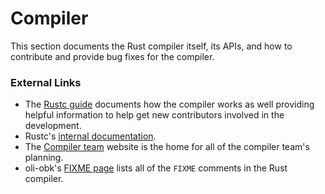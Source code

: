 # Compiler
This section documents the Rust compiler itself, its APIs, and how to
contribute and provide bug fixes for the compiler.

### External Links
* The [Rustc guide] documents how the compiler works as well providing helpful
  information to help get new contributors involved in the development.
* Rustc's [internal documentation].
* The [Compiler team] website is the home for all of the compiler
  team's planning.
* oli-obk's [FIXME page] lists all of the `FIXME` comments in the Rust compiler.


[Compiler team]: https://rust-lang.github.io/compiler-team/
[FIXME page]: https://oli-obk.github.io/fixmeh/
[Rustc guide]: https://rust-lang.github.io/rustc-guide/
[internal documentation]: https://doc.rust-lang.org/nightly/nightly-rustc/rustc/
